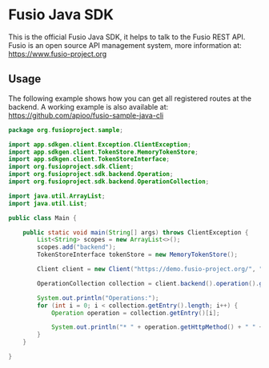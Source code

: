 
# Fusio Java SDK

This is the official Fusio Java SDK, it helps to talk to the Fusio REST API.
Fusio is an open source API management system, more information at:
https://www.fusio-project.org

## Usage

The following example shows how you can get all registered routes at the backend.
A working example is also available at: https://github.com/apioo/fusio-sample-java-cli

```java
package org.fusioproject.sample;

import app.sdkgen.client.Exception.ClientException;
import app.sdkgen.client.TokenStore.MemoryTokenStore;
import app.sdkgen.client.TokenStoreInterface;
import org.fusioproject.sdk.Client;
import org.fusioproject.sdk.backend.Operation;
import org.fusioproject.sdk.backend.OperationCollection;

import java.util.ArrayList;
import java.util.List;

public class Main {

    public static void main(String[] args) throws ClientException {
        List<String> scopes = new ArrayList<>();
        scopes.add("backend");
        TokenStoreInterface tokenStore = new MemoryTokenStore();

        Client client = new Client("https://demo.fusio-project.org/", "test", "FRsNh1zKCXlB", scopes, tokenStore);

        OperationCollection collection = client.backend().operation().getAll();

        System.out.println("Operations:");
        for (int i = 0; i < collection.getEntry().length; i++) {
            Operation operation = collection.getEntry()[i];

            System.out.println("* " + operation.getHttpMethod() + " " + operation.getHttpPath() + " => " + operation.getName());
        }
    }

}
```

